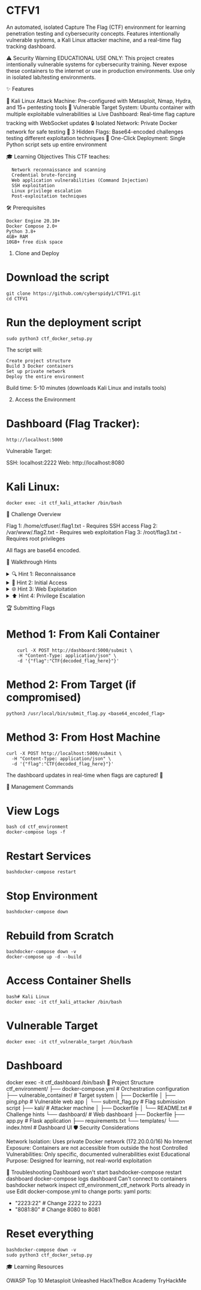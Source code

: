 # CTFV1
An automated, isolated Capture The Flag (CTF) environment for learning penetration testing and cybersecurity concepts. Features intentionally vulnerable systems, a Kali Linux attacker machine, and a real-time flag tracking dashboard.


⚠️ Security Warning
EDUCATIONAL USE ONLY: This project creates intentionally vulnerable systems for cybersecurity training. Never expose these containers to the internet or use in production environments. Use only in isolated lab/testing environments.


✨ Features

🐧 Kali Linux Attack Machine: Pre-configured with Metasploit, Nmap, Hydra, and 15+ pentesting tools
🎯 Vulnerable Target System: Ubuntu container with multiple exploitable vulnerabilities
📊 Live Dashboard: Real-time flag capture tracking with WebSocket updates
🔒 Isolated Network: Private Docker network for safe testing
🏁 3 Hidden Flags: Base64-encoded challenges testing different exploitation techniques
🚀 One-Click Deployment: Single Python script sets up entire environment

🎓 Learning Objectives
    This CTF teaches:

      Network reconnaissance and scanning
      Credential brute-forcing
      Web application vulnerabilities (Command Injection)
      SSH exploitation
      Linux privilege escalation
      Post-exploitation techniques

🛠️ Prerequisites

    Docker Engine 20.10+
    Docker Compose 2.0+
    Python 3.8+
    4GB+ RAM
    10GB+ free disk space

1. Clone and Deploy

# Download the script
    git clone https://github.com/cyberspidy1/CTFV1.git
    cd CTFV1

# Run the deployment script
    sudo python3 ctf_docker_setup.py


The script will:

    Create project structure
    Build 3 Docker containers
    Set up private network
    Deploy the entire environment

Build time: 5-10 minutes (downloads Kali Linux and installs tools)

2. Access the Environment

# Dashboard (Flag Tracker):
    http://localhost:5000

Vulnerable Target:

SSH: localhost:2222
Web: http://localhost:8080

# Kali Linux:
    docker exec -it ctf_kali_attacker /bin/bash

🎯 Challenge Overview

Flag 1: /home/ctfuser/.flag1.txt - Requires SSH access
Flag 2: /var/www/.flag2.txt - Requires web exploitation
Flag 3: /root/flag3.txt - Requires root privileges

All flags are base64 encoded.

📖 Walkthrough Hints
<details>
<summary>🔍 Hint 1: Reconnaissance</summary>
Start by scanning the target:
bashnmap -sV -p- vulnerable_target
Look for open ports and running services.
</details>
<details>
<summary>🔑 Hint 2: Initial Access</summary>
Try common/weak credentials on SSH:
bashhydra -l ctfuser -P /usr/share/wordlists/rockyou.txt vulnerable_target ssh
Or guess common passwords manually.
</details>
<details>
<summary>🌐 Hint 3: Web Exploitation</summary>
The web application has a ping tool. Test for command injection:
http://vulnerable_target/ping.php?ip=127.0.0.1;ls
Try different payloads to read files.
</details>
<details>
<summary>⬆️ Hint 4: Privilege Escalation</summary>
Check sudo permissions:
bashsudo -l
The find command can be exploited for privilege escalation.
</details>


🏆 Submitting Flags
# Method 1: From Kali Container
        curl -X POST http://dashboard:5000/submit \
        -H "Content-Type: application/json" \
        -d '{"flag":"CTF{decoded_flag_here}"}'
# Method 2: From Target (if compromised)
    python3 /usr/local/bin/submit_flag.py <base64_encoded_flag>
#  Method 3: From Host Machine
    curl -X POST http://localhost:5000/submit \
      -H "Content-Type: application/json" \
      -d '{"flag":"CTF{decoded_flag_here}"}'

The dashboard updates in real-time when flags are captured! 🎉


🔧 Management Commands
# View Logs
    bash cd ctf_environment
    docker-compose logs -f
# Restart Services
    bashdocker-compose restart

# Stop Environment
    bashdocker-compose down
# Rebuild from Scratch
    bashdocker-compose down -v
    docker-compose up -d --build
# Access Container Shells
    bash# Kali Linux
    docker exec -it ctf_kali_attacker /bin/bash

# Vulnerable Target
    docker exec -it ctf_vulnerable_target /bin/bash

# Dashboard
docker exec -it ctf_dashboard /bin/bash
📁 Project Structure
ctf_environment/
├── docker-compose.yml          # Orchestration configuration
├── vulnerable_container/       # Target system
│   ├── Dockerfile
│   ├── ping.php               # Vulnerable web app
│   └── submit_flag.py         # Flag submission script
├── kali/                      # Attacker machine
│   ├── Dockerfile
│   └── README.txt             # Challenge hints
└── dashboard/                 # Web dashboard
    ├── Dockerfile
    ├── app.py                 # Flask application
    ├── requirements.txt
    └── templates/
        └── index.html         # Dashboard UI
🛡️ Security Considerations

Network Isolation: Uses private Docker network (172.20.0.0/16)
No Internet Exposure: Containers are not accessible from outside the host
Controlled Vulnerabilities: Only specific, documented vulnerabilities exist
Educational Purpose: Designed for learning, not real-world exploitation

🐛 Troubleshooting
Dashboard won't start
bashdocker-compose restart dashboard
docker-compose logs dashboard
Can't connect to containers
bashdocker network inspect ctf_environment_ctf_network
Ports already in use
Edit docker-compose.yml to change ports:
yaml ports:
  - "2223:22"  # Change 2222 to 2223
  - "8081:80"  # Change 8080 to 8081

# Reset everything
    bashdocker-compose down -v
    sudo python3 ctf_docker_setup.py

🎓 Learning Resources

OWASP Top 10
Metasploit Unleashed
HackTheBox Academy
TryHackMe
